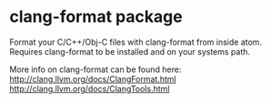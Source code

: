 # clang-format package

Format your C/C++/Obj-C files with clang-format from inside atom. Requires clang-format to be installed and on your systems path.

More info on clang-format can be found here: http://clang.llvm.org/docs/ClangFormat.html http://clang.llvm.org/docs/ClangTools.html
